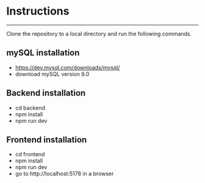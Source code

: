 # Instructions
---
Clone the repository to a local directory and run the following commands.

## mySQL installation
- https://dev.mysql.com/downloads/mysql/
- download mySQL version 8.0

## Backend installation
- cd backend
- npm install
- npm run dev

## Frontend installation
- cd frontend
- npm install
- npm run dev
- go to http://localhost:5178 in a browser
